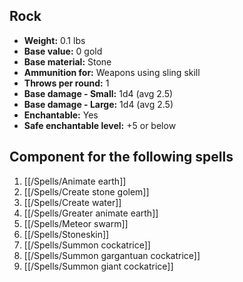 ## Rock
- **Weight:** 0.1 lbs
- **Base value:** 0 gold
- **Base material:** Stone
- **Ammunition for:** Weapons using sling skill
- **Throws per round:** 1
- **Base damage - Small:** 1d4 (avg 2.5)
- **Base damage - Large:** 1d4 (avg 2.5)
- **Enchantable:** Yes
- **Safe enchantable level:** +5 or below

## Component for the following spells

1. [[/Spells/Animate earth]]
2. [[/Spells/Create stone golem]]
3. [[/Spells/Create water]]
4. [[/Spells/Greater animate earth]]
5. [[/Spells/Meteor swarm]]
6. [[/Spells/Stoneskin]]
7. [[/Spells/Summon cockatrice]]
8. [[/Spells/Summon gargantuan cockatrice]]
9. [[/Spells/Summon giant cockatrice]]
